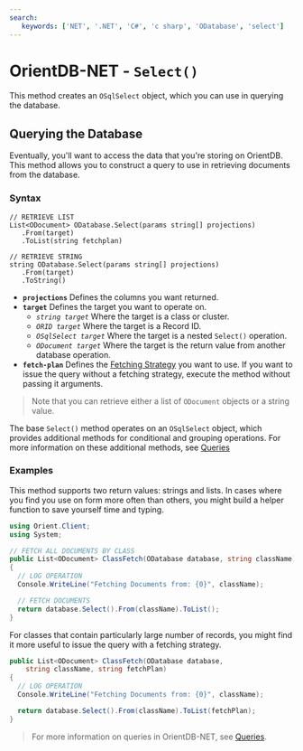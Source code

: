 ```yaml
---
search:
   keywords: ['NET', '.NET', 'C#', 'c sharp', 'ODatabase', 'select']
---
```


# OrientDB-NET - `Select()`

This method creates an `OSqlSelect` object, which you can use in querying the database.


## Querying the Database

Eventually, you'll want to access the data that you're storing on OrientDB.  This method allows you to construct a query to use in retrieving documents from the database.

### Syntax

```
// RETRIEVE LIST
List<ODocument> ODatabase.Select(params string[] projections)
   .From(target)
   .ToList(string fetchplan)

// RETRIEVE STRING
string ODatabase.Select(params string[] projections)
   .From(target)
   .ToString()
```

- **`projections`** Defines the columns you want returned.
- **`target`** Defines the target you want to operate on.
  - *`string target`* Where the target is a class or cluster.
  - *`ORID target`* Where the target is a Record ID.
  - *`OSqlSelect target`* Where the target is a nested `Select()` operation.
  - *`ODocument target`* Where the target is the return value from another database operation.
- **`fetch-plan`** Defines the [Fetching Strategy](../Fetching-Strategies.md) you want to use.  If you want to issue the query without a fetching strategy, execute the method without passing it arguments.

>Note that you can retrieve either a list of `ODocument` objects or a string value.  

The base `Select()` method operates on an `OSqlSelect` object, which provides additional methods for conditional and grouping operations. For more information on these additional methods, see [Queries](NET-Query.md)

### Examples

This method supports two return values: strings and lists.  In cases where you find you use on form more often than others, you might build a helper function to save yourself time and typing.

```csharp
using Orient.Client;
using System;

// FETCH ALL DOCUMENTS BY CLASS
public List<ODocument> ClassFetch(ODatabase database, string className)
{
  // LOG OPERATION
  Console.WriteLine("Fetching Documents from: {0}", className);

  // FETCH DOCUMENTS
  return database.Select().From(className).ToList();
}
```

For classes that contain particularly large number of records, you might find it more useful to issue the query with a fetching strategy.

```csharp
public List<ODocument> ClassFetch(ODatabase database,
    string className, string fetchPlan)
{
  // LOG OPERATION
  Console.WriteLine("Fetching Documents from: {0}", className);

  return database.Select().From(className).ToList(fetchPlan);
}
```

>For more information on queries in OrientDB-NET, see [Queries](NET-Query.md).
